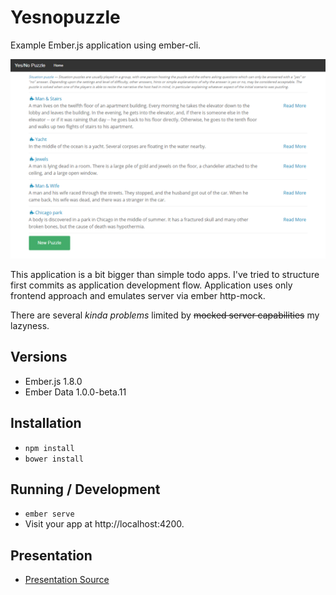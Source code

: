 # Yesnopuzzle
Example Ember.js application using ember-cli.

![Image of Yaktocat](resources/screenshots/homepage.png)

This application is a bit bigger than simple todo apps. I've tried to structure first commits as application development flow. Application uses only frontend approach and emulates server via ember http-mock.

There are several *kinda problems* limited by ~~mocked server capabilities~~ my lazyness.

## Versions
* Ember.js 1.8.0
* Ember Data 1.0.0-beta.11  

## Installation

* `npm install`
* `bower install`

## Running / Development

* `ember serve`
* Visit your app at http://localhost:4200.

## Presentation

* [Presentation Source](https://github.com/RuslanZavacky/yesnopuzzle-presentation)

